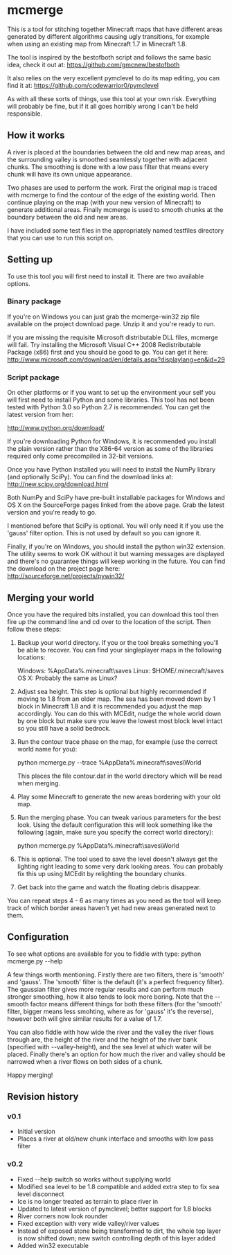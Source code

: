 mcmerge
=======

This is a tool for stitching together Minecraft maps that have different areas generated by different algorithms causing ugly transitions, for example when using an existing map from Minecraft 1.7 in Minecraft 1.8.

The tool is inspired by the bestofboth script and follows the same basic idea, check it out at:
https://github.com/gmcnew/bestofboth

It also relies on the very excellent pymclevel to do its map editing, you can find it at:
https://github.com/codewarrior0/pymclevel


As with all these sorts of things, use this tool at your own risk. Everything will probably be fine, but if it all goes horribly wrong I can't be held responsible.


How it works
------------

A river is placed at the boundaries between the old and new map areas, and the surrounding valley is smoothed seamlessly together with adjacent chunks. The smoothing is done with a low pass filter that means every chunk will have its own unique appearance.

Two phases are used to perform the work. First the original map is traced with mcmerge to find the contour of the edge of the existing world. Then continue playing on the map (with your new version of Minecraft) to generate additional areas. Finally mcmerge is used to smooth chunks at the boundary between the old and new areas.

I have included some test files in the appropriately named testfiles directory that you can use to run this script on.


Setting up
----------
To use this tool you will first need to install it. There are two available options.


### Binary package
If you're on Windows you can just grab the mcmerge-win32 zip file available on the project download page. Unzip it and you're ready to run.

If you are missing the requisite Microsoft distributable DLL files, mcmerge will fail. Try installing the Microsoft Visual C++ 2008 Redistributable Package (x86) first and you should be good to go. You can get it here:
http://www.microsoft.com/download/en/details.aspx?displaylang=en&id=29


### Script package
On other platforms or if you want to set up the environment your self you will first need to install Python and some libraries. This tool has not been tested with Python 3.0 so Python 2.7 is recommended. You can get the latest version from her:

http://www.python.org/download/

If you're downloading Python for Windows, it is recommended you install the plain version rather than the X86-64 version as some of the libraries required only come precompiled in 32-bit versions.


Once you have Python installed you will need to install the NumPy library (and optionally SciPy). You can find the download links at:
http://new.scipy.org/download.html

Both NumPy and SciPy have pre-built installable packages for Windows and OS X on the SourceForge pages linked from the above page. Grab the latest version and you're ready to go.

I mentioned before that SciPy is optional. You will only need it if you use the 'gauss' filter option. This is not used by default so you can ignore it.

Finally, if you're on Windows, you should install the python win32 extension. The utility seems to work OK without it but warning messages are displayed and there's no guarantee things will keep working in the future. You can find the download on the project page here:
http://sourceforge.net/projects/pywin32/


Merging your world
------------------

Once you have the required bits installed, you can download this tool then fire up the command line and cd over to the location of the script. Then follow these steps:

1.  Backup your world directory. If you or the tool breaks something you'll be able to recover. You can find your singleplayer maps in the following locations:
   
       Windows: %AppData%\.minecraft\saves
       Linux: $HOME/.minecraft/saves
       OS X: Probably the same as Linux?

2.  Adjust sea height. This step is optional but highly recommended if moving to 1.8 from an older map. The sea has been moved down by 1 block in Minecraft 1.8 and it is recommended you adjust the map accordingly. You can do this with MCEdit, nudge the whole world down by one block but make sure you leave the lowest most block level intact so you still have a solid bedrock.

3.  Run the contour trace phase on the map, for example (use the correct world name for you):

       python mcmerge.py --trace %AppData%\.minecraft\saves\World

    This places the file contour.dat in the world directory which will be read when merging.

4.  Play some Minecraft to generate the new areas bordering with your old map.

5.  Run the merging phase. You can tweak various parameters for the best look. Using the default configuration this will look something like the following (again, make sure you specify the correct world directory):

       python mcmerge.py %AppData%\.minecraft\saves\World

6.  This is optional. The tool used to save the level doesn't always get the lighting right leading to some very dark looking areas. You can probably fix this up using MCEdit by relighting the boundary chunks.

7.  Get back into the game and watch the floating debris disappear.

You can repeat steps 4 - 6 as many times as you need as the tool will keep track of which border areas haven't yet had new areas generated next to them.


Configuration
-------------

To see what options are available for you to fiddle with type: python mcmerge.py --help

A few things worth mentioning. Firstly there are two filters, there is 'smooth' and 'gauss'. The 'smooth' filter is the default (it's a perfect frequency filter). The gaussian filter gives more regular results and can perform much stronger smoothing, how it also tends to look more boring. Note that the --smooth factor means different things for both these filters (for the 'smooth' filter, bigger means less smohting, where as for 'gauss' it's the reverse), however both will give similar results for a value of 1.7.

You can also fiddle with how wide the river and the valley the river flows through are, the height of the river and the height of the river bank (specified with --valley-height), and the sea level at which water will be placed. Finally there's an option for how much the river and valley should be narrowed when a river flows on both sides of a chunk.


Happy merging!


Revision history
----------------

### v0.1
- Initial version
- Places a river at old/new chunk interface and smooths with low pass filter

### v0.2
- Fixed --help switch so works without supplying world
- Modified sea level to be 1.8 compatible and added extra step to fix sea level disconnect
- Ice is no longer treated as terrain to place river in
- Updated to latest version of pymclevel; better support for 1.8 blocks
- River corners now look rounder
- Fixed exception with very wide valley/river values
- Instead of exposed stone being transformed to dirt, the whole top layer is now shifted down; new switch controlling depth of this layer added
- Added win32 executable
